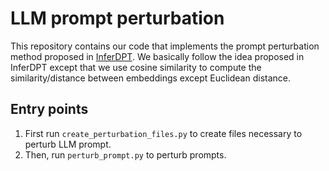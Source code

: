 # LLM prompt perturbation

This repository contains our code that implements the prompt perturbation method proposed in [InferDPT](https://arxiv.org/pdf/2310.12214). We basically follow the idea proposed in InferDPT except that we use cosine similarity to compute the similarity/distance between embeddings except Euclidean distance.

## Entry points

1. First run `create_perturbation_files.py` to create files necessary to perturb LLM prompt.
2. Then, run `perturb_prompt.py` to perturb prompts.

